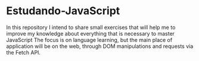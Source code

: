 # Estudando-JavaScript
In this repository I intend to share small exercises that will help me to improve my knowledge about everything that is necessary to master JavaScript
The focus is on language learning, but the main place of application will be on the web, through DOM manipulations and requests via the Fetch API.
